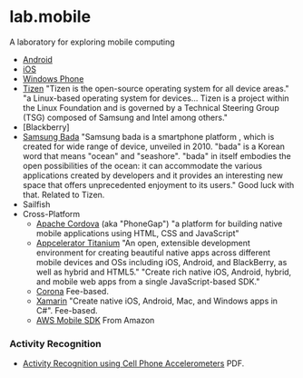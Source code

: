 lab.mobile
==========

A laboratory for exploring mobile computing

* [Android](http://developer.android.com/index.html)
* [iOS](https://developer.apple.com/devcenter/ios/index.action)
* [Windows Phone](https://dev.windowsphone.com/en-us)
* [Tizen](https://www.tizen.org/) "Tizen is the open-source operating
  system for all device areas."  "a Linux-based operating system for
  devices... Tizen is a project within the Linux Foundation and is
  governed by a Technical Steering Group (TSG) composed of Samsung and
  Intel among others."
* [Blackberry]
* [Samsung Bada](http://www.bada.com/) "Samsung bada is a smartphone
  platform , which is created for wide range of device, unveiled in
  2010. "bada" is a Korean word that means "ocean" and
  "seashore". "bada" in itself embodies the open possibilities of the
  ocean: it can accommodate the various applications created by
  developers and it provides an interesting new space that offers
  unprecedented enjoyment to its users."  Good luck with that.  Related to Tizen.
* Sailfish
* Cross-Platform
  * [Apache Cordova](http://cordova.apache.org/) (aka "PhoneGap") "a
    platform for building native mobile applications using HTML, CSS
    and JavaScript"
  * [Appcelerator Titanium](http://www.appcelerator.com/titanium/) "An
    open, extensible development environment for creating beautiful
    native apps across different mobile devices and OSs including iOS,
    Android, and BlackBerry, as well as hybrid and HTML5."  "Create
    rich native iOS, Android, hybrid, and mobile web apps from a
    single JavaScript-based SDK."
  * [Corona](http://coronalabs.com/) Fee-based.
  * [Xamarin](https://xamarin.com/) "Create native iOS, Android, Mac, and Windows apps in C#".  Fee-based.
  * [AWS Mobile SDK](http://aws.amazon.com/mobile/sdk/)  From Amazon

###  Activity Recognition

* [Activity Recognition using Cell Phone Accelerometers](http://www.cis.fordham.edu/wisdm/includes/files/sensorKDD-2010.pdf) PDF.


